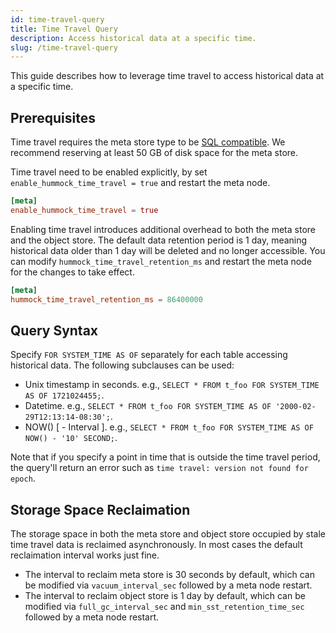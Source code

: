 ```yaml
---
id: time-travel-query
title: Time Travel Query
description: Access historical data at a specific time.
slug: /time-travel-query
---
```

<head>
  <link rel="canonical" href="https://docs.risingwave.com/docs/current/time-travel-query/" />
</head>

This guide describes how to leverage time travel to access historical data at a specific time.

## Prerequisites

Time travel requires the meta store type to be [SQL compatible](/docs/current/risingwave-docker-compose/#customize-meta-store). We recommend reserving at least 50 GB of disk space for the meta store.

Time travel need to be enabled explicitly, by set `enable_hummock_time_travel = true` and restart the meta node. 
```toml
[meta]
enable_hummock_time_travel = true
```

Enabling time travel introduces additional overhead to both the meta store and the object store. The default data retention period is 1 day, meaning historical data older than 1 day will be deleted and no longer accessible. You can modify `hummock_time_travel_retention_ms` and restart the meta node for the changes to take effect.
```toml
[meta]
hummock_time_travel_retention_ms = 86400000
```

## Query Syntax

Specify `FOR SYSTEM_TIME AS OF` separately for each table accessing historical data. The following subclauses can be used:
- Unix timestamp in seconds. e.g., `SELECT * FROM t_foo FOR SYSTEM_TIME AS OF 1721024455;`.
- Datetime. e.g., `SELECT * FROM t_foo FOR SYSTEM_TIME AS OF '2000-02-29T12:13:14-08:30';`.
- NOW() [ - Interval ]. e.g., `SELECT * FROM t_foo FOR SYSTEM_TIME AS OF NOW() - '10' SECOND;`.

Note that if you specify a point in time that is outside the time travel period, the query'll return an error such as `time travel: version not found for epoch`.

## Storage Space Reclaimation

The storage space in both the meta store and object store occupied by stale time travel data is reclaimed asynchronously. In most cases the default reclaimation interval works just fine.
- The interval to reclaim meta store is 30 seconds by default, which can be modified via `vacuum_interval_sec` followed by a meta node restart.
- The interval to reclaim object store is 1 day by default, which can be modified via `full_gc_interval_sec` and `min_sst_retention_time_sec` followed by a meta node restart.
